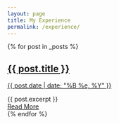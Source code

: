 ```yaml
---
layout: page
title: My Experience
permalink: /experience/
---
```



<div class="posts">
  {% for post in _posts %}
    <article class="post">
      <a href="{{ site.baseurl }}{{ post.url }}">
        <h1>{{ post.title }}</h1>
        <div>
          <p class="post_date">{{ post.date | date: "%B %e, %Y" }}</p>
        </div>
      </a>
      <div class="entry">
        {{ post.excerpt }}
      </div>
      <a href="{{ site.baseurl }}{{ post.url }}" class="read-more">Read More</a>
    </article>
  {% endfor %}
</div>